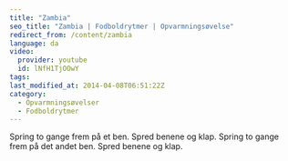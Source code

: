 ```yaml
---
title: "Zambia"
seo_title: "Zambia | Fodboldrytmer | Opvarmningsøvelse"
redirect_from: /content/zambia
language: da
video:
  provider: youtube
  id: lNfH1TjOOwY
tags:
last_modified_at: 2014-04-08T06:51:22Z
category:
  - Opvarmningsøvelser
  - Fodboldrytmer
---
```


Spring to gange frem på et ben. Spred benene og klap. Spring to gange frem
på det andet ben. Spred benene og klap.
